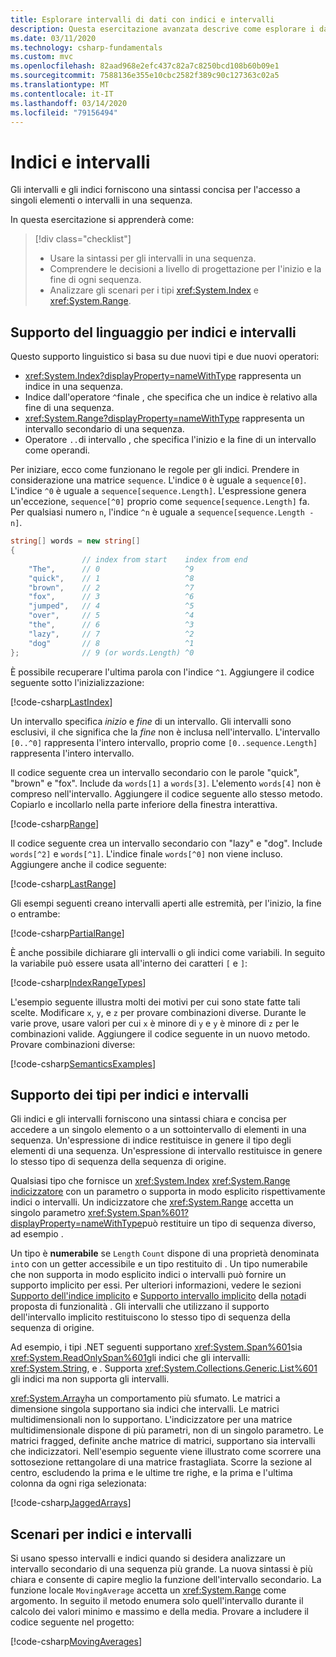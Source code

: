 ```yaml
---
title: Esplorare intervalli di dati con indici e intervalli
description: Questa esercitazione avanzata descrive come esplorare i dati usando indici e intervalli per esaminare le sezioni di un set di dati sequenziale.
ms.date: 03/11/2020
ms.technology: csharp-fundamentals
ms.custom: mvc
ms.openlocfilehash: 82aad968e2efc437c82a7c8250bcd108b60b09e1
ms.sourcegitcommit: 7588136e355e10cbc2582f389c90c127363c02a5
ms.translationtype: MT
ms.contentlocale: it-IT
ms.lasthandoff: 03/14/2020
ms.locfileid: "79156494"
---
```

# <a name="indices-and-ranges"></a>Indici e intervalli

Gli intervalli e gli indici forniscono una sintassi concisa per l'accesso a singoli elementi o intervalli in una sequenza.

In questa esercitazione si apprenderà come:

> [!div class="checklist"]
>
> - Usare la sintassi per gli intervalli in una sequenza.
> - Comprendere le decisioni a livello di progettazione per l'inizio e la fine di ogni sequenza.
> - Analizzare gli scenari per i tipi <xref:System.Index> e <xref:System.Range>.

## <a name="language-support-for-indices-and-ranges"></a>Supporto del linguaggio per indici e intervalli

Questo supporto linguistico si basa su due nuovi tipi e due nuovi operatori:

- <xref:System.Index?displayProperty=nameWithType> rappresenta un indice in una sequenza.
- Indice dall'operatore `^`finale , che specifica che un indice è relativo alla fine di una sequenza.
- <xref:System.Range?displayProperty=nameWithType> rappresenta un intervallo secondario di una sequenza.
- Operatore `..`di intervallo , che specifica l'inizio e la fine di un intervallo come operandi.

Per iniziare, ecco come funzionano le regole per gli indici. Prendere in considerazione una matrice `sequence`. L'indice `0` è uguale a `sequence[0]`. L'indice `^0` è uguale a `sequence[sequence.Length]`. L'espressione genera un'eccezione, `sequence[^0]` proprio come `sequence[sequence.Length]` fa. Per qualsiasi numero `n`, l'indice `^n` è uguale a `sequence[sequence.Length - n]`.

```csharp
string[] words = new string[]
{
                // index from start    index from end
    "The",      // 0                   ^9
    "quick",    // 1                   ^8
    "brown",    // 2                   ^7
    "fox",      // 3                   ^6
    "jumped",   // 4                   ^5
    "over",     // 5                   ^4
    "the",      // 6                   ^3
    "lazy",     // 7                   ^2
    "dog"       // 8                   ^1
};              // 9 (or words.Length) ^0
```

È possibile recuperare l'ultima parola con l'indice `^1`. Aggiungere il codice seguente sotto l'inizializzazione:

[!code-csharp[LastIndex](~/samples/snippets/csharp/tutorials/RangesIndexes/IndicesAndRanges.cs#IndicesAndRanges_LastIndex)]

Un intervallo specifica *inizio* e *fine* di un intervallo. Gli intervalli sono esclusivi, il che significa che la *fine* non è inclusa nell'intervallo. L'intervallo `[0..^0]` rappresenta l'intero intervallo, proprio come `[0..sequence.Length]` rappresenta l'intero intervallo.

Il codice seguente crea un intervallo secondario con le parole "quick", "brown" e "fox". Include da `words[1]` a `words[3]`. L'elemento `words[4]` non è compreso nell'intervallo. Aggiungere il codice seguente allo stesso metodo. Copiarlo e incollarlo nella parte inferiore della finestra interattiva.

[!code-csharp[Range](~/samples/snippets/csharp/tutorials/RangesIndexes/IndicesAndRanges.cs#IndicesAndRanges_Range)]

Il codice seguente crea un intervallo secondario con "lazy" e "dog". Include `words[^2]` e `words[^1]`. L'indice finale `words[^0]` non viene incluso. Aggiungere anche il codice seguente:

[!code-csharp[LastRange](~/samples/snippets/csharp/tutorials/RangesIndexes/IndicesAndRanges.cs#IndicesAndRanges_LastRange)]

Gli esempi seguenti creano intervalli aperti alle estremità, per l'inizio, la fine o entrambe:

[!code-csharp[PartialRange](~/samples/snippets/csharp/tutorials/RangesIndexes/IndicesAndRanges.cs#IndicesAndRanges_PartialRanges)]

È anche possibile dichiarare gli intervalli o gli indici come variabili. In seguito la variabile può essere usata all'interno dei caratteri `[` e `]`:

[!code-csharp[IndexRangeTypes](~/samples/snippets/csharp/tutorials/RangesIndexes/IndicesAndRanges.cs#IndicesAndRanges_RangeIndexTypes)]

L'esempio seguente illustra molti dei motivi per cui sono state fatte tali scelte. Modificare `x`, `y`, e `z` per provare combinazioni diverse. Durante le varie prove, usare valori per cui `x` è minore di `y` e `y` è minore di `z` per le combinazioni valide. Aggiungere il codice seguente in un nuovo metodo. Provare combinazioni diverse:

[!code-csharp[SemanticsExamples](~/samples/snippets/csharp/tutorials/RangesIndexes/IndicesAndRanges.cs#IndicesAndRanges_Semantics)]

## <a name="type-support-for-indices-and-ranges"></a>Supporto dei tipi per indici e intervalli

Gli indici e gli intervalli forniscono una sintassi chiara e concisa per accedere a un singolo elemento o a un sottointervallo di elementi in una sequenza. Un'espressione di indice restituisce in genere il tipo degli elementi di una sequenza. Un'espressione di intervallo restituisce in genere lo stesso tipo di sequenza della sequenza di origine.

Qualsiasi tipo che fornisce un <xref:System.Index> <xref:System.Range> [indicizzatore](../programming-guide/indexers/index.md) con un parametro o supporta in modo esplicito rispettivamente indici o intervalli. Un indicizzatore che <xref:System.Range> accetta un singolo parametro <xref:System.Span%601?displayProperty=nameWithType>può restituire un tipo di sequenza diverso, ad esempio .

Un tipo è **numerabile** se `Length` `Count` dispone di una proprietà denominata `int`o con un getter accessibile e un tipo restituito di . Un tipo numerabile che non supporta in modo esplicito indici o intervalli può fornire un supporto implicito per essi. Per ulteriori informazioni, vedere le sezioni [Supporto dell'indice implicito](~/_csharplang/proposals/csharp-8.0/ranges.md#implicit-index-support) e [Supporto intervallo implicito](~/_csharplang/proposals/csharp-8.0/ranges.md#implicit-range-support) della [nota](~/_csharplang/proposals/csharp-8.0/ranges.md)di proposta di funzionalità . Gli intervalli che utilizzano il supporto dell'intervallo implicito restituiscono lo stesso tipo di sequenza della sequenza di origine.

Ad esempio, i tipi .NET seguenti supportano <xref:System.Span%601>sia <xref:System.ReadOnlySpan%601>gli indici che gli intervalli: <xref:System.String>, e . Supporta <xref:System.Collections.Generic.List%601> gli indici ma non supporta gli intervalli.

<xref:System.Array>ha un comportamento più sfumato. Le matrici a dimensione singola supportano sia indici che intervalli. Le matrici multidimensionali non lo supportano. L'indicizzatore per una matrice multidimensionale dispone di più parametri, non di un singolo parametro. Le matrici fragged, definite anche matrice di matrici, supportano sia intervalli che indicizzatori. Nell'esempio seguente viene illustrato come scorrere una sottosezione rettangolare di una matrice frastagliata. Scorre la sezione al centro, escludendo la prima e le ultime tre righe, e la prima e l'ultima colonna da ogni riga selezionata:

[!code-csharp[JaggedArrays](~/samples/snippets/csharp/tutorials/RangesIndexes/IndicesAndRanges.cs#IndicesAndRanges_JaggedArrays)]

## <a name="scenarios-for-indices-and-ranges"></a>Scenari per indici e intervalli

Si usano spesso intervalli e indici quando si desidera analizzare un intervallo secondario di una sequenza più grande. La nuova sintassi è più chiara e consente di capire meglio la funzione dell'intervallo secondario. La funzione locale `MovingAverage` accetta un <xref:System.Range> come argomento. In seguito il metodo enumera solo quell'intervallo durante il calcolo dei valori minimo e massimo e della media. Provare a includere il codice seguente nel progetto:

[!code-csharp[MovingAverages](~/samples/snippets/csharp/tutorials/RangesIndexes/IndicesAndRanges.cs#IndicesAndRanges_MovingAverage)]
